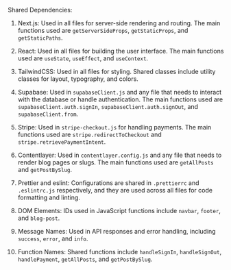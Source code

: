 Shared Dependencies:

1. Next.js: Used in all files for server-side rendering and routing. The main functions used are `getServerSideProps`, `getStaticProps`, and `getStaticPaths`.

2. React: Used in all files for building the user interface. The main functions used are `useState`, `useEffect`, and `useContext`.

3. TailwindCSS: Used in all files for styling. Shared classes include utility classes for layout, typography, and colors.

4. Supabase: Used in `supabaseClient.js` and any file that needs to interact with the database or handle authentication. The main functions used are `supabaseClient.auth.signIn`, `supabaseClient.auth.signOut`, and `supabaseClient.from`.

5. Stripe: Used in `stripe-checkout.js` for handling payments. The main functions used are `stripe.redirectToCheckout` and `stripe.retrievePaymentIntent`.

6. Contentlayer: Used in `contentlayer.config.js` and any file that needs to render blog pages or slugs. The main functions used are `getAllPosts` and `getPostBySlug`.

7. Prettier and eslint: Configurations are shared in `.prettierrc` and `.eslintrc.js` respectively, and they are used across all files for code formatting and linting.

8. DOM Elements: IDs used in JavaScript functions include `navbar`, `footer`, and `blog-post`.

9. Message Names: Used in API responses and error handling, including `success`, `error`, and `info`.

10. Function Names: Shared functions include `handleSignIn`, `handleSignOut`, `handlePayment`, `getAllPosts`, and `getPostBySlug`.